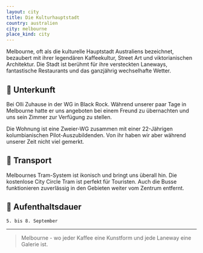 ```yaml
---
layout: city
title: Die Kulturhauptstadt
country: australien
city: melbourne
place_kind: city
---
```


Melbourne, oft als die kulturelle Hauptstadt Australiens bezeichnet, bezaubert mit ihrer legendären Kaffeekultur, Street Art und viktorianischen Architektur. Die Stadt ist berühmt für ihre versteckten Laneways, fantastische Restaurants und das ganzjährig wechselhafte Wetter.

## 🏨 Unterkunft

Bei Olli Zuhause in der WG in Black Rock.
Während unserer paar Tage in Melbourne hatte er uns angeboten bei einem Freund zu übernachten und uns sein Zimmer zur Verfügung zu stellen.

Die Wohnung ist eine Zweier-WG zusammen mit einer 22-Jährigen kolumbianischen Pilot-Auszubildenden.
Von ihr haben wir aber während unserer Zeit nicht viel gemerkt.

## 🚗 Transport

Melbournes Tram-System ist ikonisch und bringt uns überall hin.
Die kostenlose City Circle Tram ist perfekt für Touristen.
Auch die Busse funktionieren zuverlässig in den Gebieten weiter vom Zentrum entfernt.

## 📅 Aufenthaltsdauer

``5. bis 8. September``

---

> Melbourne - wo jeder Kaffee eine Kunstform und jede Laneway eine Galerie ist.

